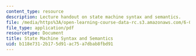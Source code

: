 ```yaml
---
content_type: resource
description: Lecture handout on state machine syntax and semantics.
file: /media/https%3A/open-learning-course-data-rc.s3.amazonaws.com/6-005-elements-of-software-construction-fall-2008/b118e7312b175d91ac75a7dbab8fbd91_MIT6_005f08_lec_state_machine.pdf
file_type: application/pdf
resourcetype: Document
title: State Machine Syntax and Semantics
uid: b118e731-2b17-5d91-ac75-a7dbab8fbd91
---
```

